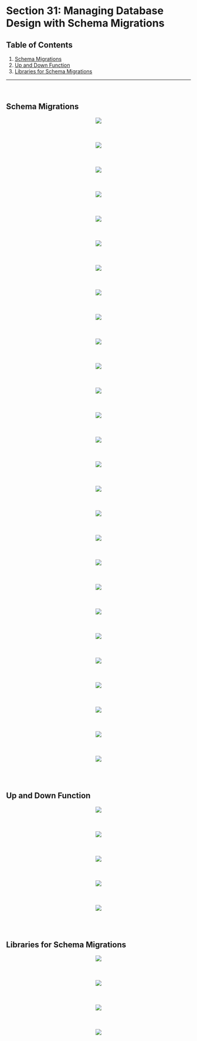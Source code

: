 # Section 31: Managing Database Design with Schema Migrations

## Table of Contents

1. [Schema Migrations](#schema-migrations)
1. [Up and Down Function](#up-and-down-function)
1. [Libraries for Schema Migrations](#libraries-for-schema-migrations)

---

<br/>

## Schema Migrations
<div align="center"><img src="../../diagrams/33/sql-1.svg" /></div><br/><br/><br/>
<div align="center"><img src="../../diagrams/33/sql-2.svg" /></div><br/><br/><br/>
<div align="center"><img src="../../diagrams/33/sql-3.svg" /></div><br/><br/><br/>
<div align="center"><img src="../../diagrams/33/sql-4.svg" /></div><br/><br/><br/>
<div align="center"><img src="../../diagrams/33/sql-5.svg" /></div><br/><br/><br/>
<div align="center"><img src="../../diagrams/33/sql-6.svg" /></div><br/><br/><br/>
<div align="center"><img src="../../diagrams/33/sql-7.svg" /></div><br/><br/><br/>
<div align="center"><img src="../../diagrams/33/sql-8.svg" /></div><br/><br/><br/>
<div align="center"><img src="../../diagrams/33/sql-9.svg" /></div><br/><br/><br/>
<div align="center"><img src="../../diagrams/33/sql-10.svg" /></div><br/><br/><br/>
<div align="center"><img src="../../diagrams/33/sql-11.svg" /></div><br/><br/><br/>
<div align="center"><img src="../../diagrams/33/sql-12.svg" /></div><br/><br/><br/>
<div align="center"><img src="../../diagrams/33/sql-13.svg" /></div><br/><br/><br/>
<div align="center"><img src="../../diagrams/33/sql-14.svg" /></div><br/><br/><br/>
<div align="center"><img src="../../diagrams/33/sql-15.svg" /></div><br/><br/><br/>
<div align="center"><img src="../../diagrams/33/sql-16.svg" /></div><br/><br/><br/>
<div align="center"><img src="../../diagrams/33/sql-17.svg" /></div><br/><br/><br/>
<div align="center"><img src="../../diagrams/33/sql-18.svg" /></div><br/><br/><br/>
<div align="center"><img src="../../diagrams/33/sql-19.svg" /></div><br/><br/><br/>
<div align="center"><img src="../../diagrams/33/sql-20.svg" /></div><br/><br/><br/>
<div align="center"><img src="../../diagrams/33/sql-21.svg" /></div><br/><br/><br/>
<div align="center"><img src="../../diagrams/33/sql-22.svg" /></div><br/><br/><br/>
<div align="center"><img src="../../diagrams/33/sql-23.svg" /></div><br/><br/><br/>
<div align="center"><img src="../../diagrams/33/sql-24.svg" /></div><br/><br/><br/>
<div align="center"><img src="../../diagrams/33/sql-25.svg" /></div><br/><br/><br/>
<div align="center"><img src="../../diagrams/33/sql-26.svg" /></div><br/><br/><br/>

<div align="center"><img src="../../diagrams/34/sql-1.svg" /></div><br/><br/><br/>

## Up and Down Function
<div align="center"><img src="../../diagrams/34/sql-2.svg" /></div><br/><br/><br/>
<div align="center"><img src="../../diagrams/34/sql-3.svg" /></div><br/><br/><br/>
<div align="center"><img src="../../diagrams/34/sql-4.svg" /></div><br/><br/><br/>
<div align="center"><img src="../../diagrams/34/sql-5.svg" /></div><br/><br/><br/>
<div align="center"><img src="../../diagrams/34/sql-6.svg" /></div><br/><br/><br/>

## Libraries for Schema Migrations
<div align="center"><img src="../../diagrams/34/sql-7.svg" /></div><br/><br/><br/>
<div align="center"><img src="../../diagrams/34/sql-8.svg" /></div><br/><br/><br/>
<div align="center"><img src="../../diagrams/34/sql-9.svg" /></div><br/><br/><br/>
<div align="center"><img src="../../diagrams/34/sql-10.svg" /></div><br/><br/><br/>
